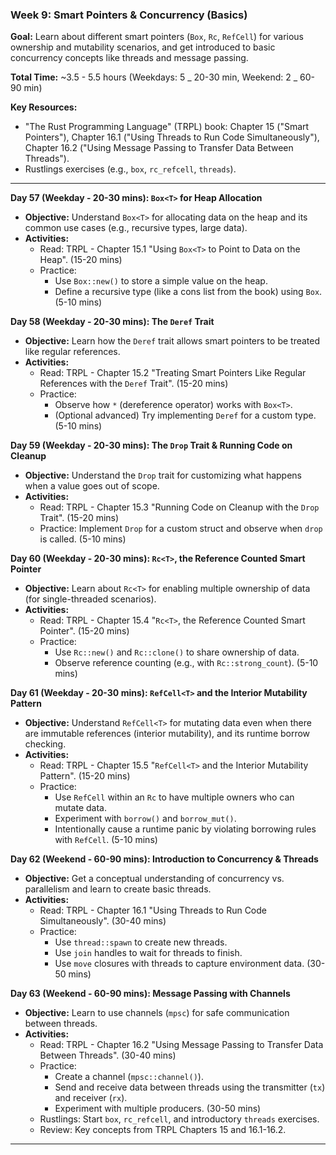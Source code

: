 ### Week 9: Smart Pointers & Concurrency (Basics)

**Goal:** Learn about different smart pointers (`Box`, `Rc`, `RefCell`) for various ownership and mutability scenarios, and get introduced to basic concurrency concepts like threads and message passing.

**Total Time:** ~3.5 - 5.5 hours (Weekdays: 5 _ 20-30 min, Weekend: 2 _ 60-90 min)

**Key Resources:**

- "The Rust Programming Language" (TRPL) book: Chapter 15 ("Smart Pointers"), Chapter 16.1 ("Using Threads to Run Code Simultaneously"), Chapter 16.2 ("Using Message Passing to Transfer Data Between Threads").
- Rustlings exercises (e.g., `box`, `rc_refcell`, `threads`).

---

**Day 57 (Weekday - 20-30 mins): `Box<T>` for Heap Allocation**

- **Objective:** Understand `Box<T>` for allocating data on the heap and its common use cases (e.g., recursive types, large data).
- **Activities:**
  - Read: TRPL - Chapter 15.1 "Using `Box<T>` to Point to Data on the Heap". (15-20 mins)
  - Practice:
    - Use `Box::new()` to store a simple value on the heap.
    - Define a recursive type (like a cons list from the book) using `Box`. (5-10 mins)

**Day 58 (Weekday - 20-30 mins): The `Deref` Trait**

- **Objective:** Learn how the `Deref` trait allows smart pointers to be treated like regular references.
- **Activities:**
  - Read: TRPL - Chapter 15.2 "Treating Smart Pointers Like Regular References with the `Deref` Trait". (15-20 mins)
  - Practice:
    - Observe how `*` (dereference operator) works with `Box<T>`.
    - (Optional advanced) Try implementing `Deref` for a custom type. (5-10 mins)

**Day 59 (Weekday - 20-30 mins): The `Drop` Trait & Running Code on Cleanup**

- **Objective:** Understand the `Drop` trait for customizing what happens when a value goes out of scope.
- **Activities:**
  - Read: TRPL - Chapter 15.3 "Running Code on Cleanup with the `Drop` Trait". (15-20 mins)
  - Practice: Implement `Drop` for a custom struct and observe when `drop` is called. (5-10 mins)

**Day 60 (Weekday - 20-30 mins): `Rc<T>`, the Reference Counted Smart Pointer**

- **Objective:** Learn about `Rc<T>` for enabling multiple ownership of data (for single-threaded scenarios).
- **Activities:**
  - Read: TRPL - Chapter 15.4 "`Rc<T>`, the Reference Counted Smart Pointer". (15-20 mins)
  - Practice:
    - Use `Rc::new()` and `Rc::clone()` to share ownership of data.
    - Observe reference counting (e.g., with `Rc::strong_count`). (5-10 mins)

**Day 61 (Weekday - 20-30 mins): `RefCell<T>` and the Interior Mutability Pattern**

- **Objective:** Understand `RefCell<T>` for mutating data even when there are immutable references (interior mutability), and its runtime borrow checking.
- **Activities:**
  - Read: TRPL - Chapter 15.5 "`RefCell<T>` and the Interior Mutability Pattern". (15-20 mins)
  - Practice:
    - Use `RefCell` within an `Rc` to have multiple owners who can mutate data.
    - Experiment with `borrow()` and `borrow_mut()`.
    - Intentionally cause a runtime panic by violating borrowing rules with `RefCell`. (5-10 mins)

**Day 62 (Weekend - 60-90 mins): Introduction to Concurrency & Threads**

- **Objective:** Get a conceptual understanding of concurrency vs. parallelism and learn to create basic threads.
- **Activities:**
  - Read: TRPL - Chapter 16.1 "Using Threads to Run Code Simultaneously". (30-40 mins)
  - Practice:
    - Use `thread::spawn` to create new threads.
    - Use `join` handles to wait for threads to finish.
    - Use `move` closures with threads to capture environment data. (30-50 mins)

**Day 63 (Weekend - 60-90 mins): Message Passing with Channels**

- **Objective:** Learn to use channels (`mpsc`) for safe communication between threads.
- **Activities:**
  - Read: TRPL - Chapter 16.2 "Using Message Passing to Transfer Data Between Threads". (30-40 mins)
  - Practice:
    - Create a channel (`mpsc::channel()`).
    - Send and receive data between threads using the transmitter (`tx`) and receiver (`rx`).
    - Experiment with multiple producers. (30-50 mins)
  - Rustlings: Start `box`, `rc_refcell`, and introductory `threads` exercises.
  - Review: Key concepts from TRPL Chapters 15 and 16.1-16.2.

---
